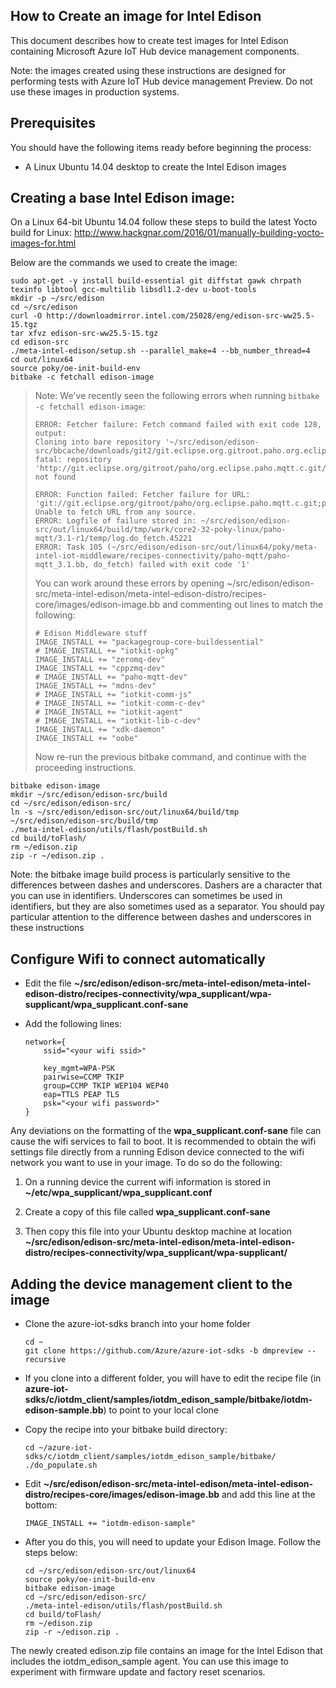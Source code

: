 ## How to Create an image for Intel Edison

This document describes how to create test images for Intel Edison containing Microsoft Azure IoT Hub device management components.

Note: the images created using these instructions are designed for performing tests with Azure IoT Hub device management Preview. Do not use these images in production systems.

## Prerequisites

You should have the following items ready before beginning the process:

-   A Linux Ubuntu 14.04 desktop to create the Intel Edison images

## Creating a base Intel Edison image:

On a Linux 64-bit Ubuntu 14.04 follow these steps to build the latest Yocto build for Linux: <http://www.hackgnar.com/2016/01/manually-building-yocto-images-for.html>

Below are the commands we used to create the image:

```
sudo apt-get -y install build-essential git diffstat gawk chrpath texinfo libtool gcc-multilib libsdl1.2-dev u-boot-tools
mkdir -p ~/src/edison
cd ~/src/edison
curl -O http://downloadmirror.intel.com/25028/eng/edison-src-ww25.5-15.tgz
tar xfvz edison-src-ww25.5-15.tgz
cd edison-src
./meta-intel-edison/setup.sh --parallel_make=4 --bb_number_thread=4
cd out/linux64
source poky/oe-init-build-env
bitbake -c fetchall edison-image
```

>Note: We've recently seen the following errors when running `bitbake -c fetchall edison-image`:
>
>```
>ERROR: Fetcher failure: Fetch command failed with exit code 128, output:
>Cloning into bare repository '~/src/edison/edison-src/bbcache/downloads/git2/git.eclipse.org.gitroot.paho.org.eclipse.paho.mqtt.c.git'...
>fatal: repository 'http://git.eclipse.org/gitroot/paho/org.eclipse.paho.mqtt.c.git/' not found
>
>ERROR: Function failed: Fetcher failure for URL: 'git://git.eclipse.org/gitroot/paho/org.eclipse.paho.mqtt.c.git;protocol=http'. Unable to fetch URL from any source.
>ERROR: Logfile of failure stored in: ~/src/edison/edison-src/out/linux64/build/tmp/work/core2-32-poky-linux/paho-mqtt/3.1-r1/temp/log.do_fetch.45221
>ERROR: Task 105 (~/src/edison/edison-src/out/linux64/poky/meta-intel-iot-middleware/recipes-connectivity/paho-mqtt/paho-mqtt_3.1.bb, do_fetch) failed with exit code '1'
>```
>
>You can work around these errors by opening ~/src/edison/edison-src/meta-intel-edison/meta-intel-edison-distro/recipes-core/images/edison-image.bb and commenting out lines to match the following:
>
>```
># Edison Middleware stuff
>IMAGE_INSTALL += "packagegroup-core-buildessential"
># IMAGE_INSTALL += "iotkit-opkg"
>IMAGE_INSTALL += "zeromq-dev"
>IMAGE_INSTALL += "cppzmq-dev"
># IMAGE_INSTALL += "paho-mqtt-dev"
>IMAGE_INSTALL += "mdns-dev"
># IMAGE_INSTALL += "iotkit-comm-js"
># IMAGE_INSTALL += "iotkit-comm-c-dev"
># IMAGE_INSTALL += "iotkit-agent"
># IMAGE_INSTALL += "iotkit-lib-c-dev"
>IMAGE_INSTALL += "xdk-daemon"
>IMAGE_INSTALL += "oobe"
>```
>
>Now re-run the previous bitbake command, and continue with the proceeding instructions.

```
bitbake edison-image
mkdir ~/src/edison/edison-src/build
cd ~/src/edison/edison-src/
ln -s ~/src/edison/edison-src/out/linux64/build/tmp ~/src/edison/edison-src/build/tmp
./meta-intel-edison/utils/flash/postBuild.sh
cd build/toFlash/
rm ~/edison.zip
zip -r ~/edison.zip .
```

Note: the bitbake image build process is particularly sensitive to the differences between dashes and underscores. Dashers are a character that you can use in identifiers. Underscores can sometimes be used in identifiers, but they are also sometimes used as a separator. You should pay particular attention to the difference between dashes and underscores in these instructions

## Configure Wifi to connect automatically

-   Edit the file **~/src/edison/edison-src/meta-intel-edison/meta-intel-edison-distro/recipes-connectivity/wpa\_supplicant/wpa-supplicant/wpa\_supplicant.conf-sane**

-   Add the following lines:

    ```
    network={
        ssid="<your wifi ssid>"

        key_mgmt=WPA-PSK
        pairwise=CCMP TKIP
        group=CCMP TKIP WEP104 WEP40
        eap=TTLS PEAP TLS
        psk="<your wifi password>"
    }
    ```

Any deviations on the formatting of the **wpa\_supplicant.conf-sane** file can cause the wifi services to fail to boot. It is recommended to obtain the wifi settings file directly from a running Edison device connected to the wifi network you want to use in your image. To do so do the following:

1.  On a running device the current wifi information is stored in **~/etc/wpa_supplicant/wpa_supplicant.conf**

2.  Create a copy of this file called **wpa\_supplicant.conf-sane**

3.  Then copy this file into your Ubuntu desktop machine at location **~/src/edison/edison-src/meta-intel-edison/meta-intel-edison-distro/recipes-connectivity/wpa_supplicant/wpa-supplicant/**

## Adding the device management client to the image 

-   Clone the azure-iot-sdks branch into your home folder
    ```
    cd ~
    git clone https://github.com/Azure/azure-iot-sdks -b dmpreview --recursive
    ```

-   If you clone into a different folder, you will have to edit the recipe file (in **azure-iot-sdks/c/iotdm_client/samples/iotdm_edison_sample/bitbake/iotdm-edison-sample.bb**) to point to your local clone

-   Copy the recipe into your bitbake build directory:
    ```
    cd ~/azure-iot-sdks/c/iotdm_client/samples/iotdm_edison_sample/bitbake/
    ./do_populate.sh
    ```

-   Edit **~/src/edison/edison-src/meta-intel-edison/meta-intel-edison-distro/recipes-core/images/edison-image.bb** and add this line at the bottom:

    ```
    IMAGE_INSTALL += "iotdm-edison-sample"
    ```

-   After you do this, you will need to update your Edison Image. Follow the steps below:

    ```
    cd ~/src/edison/edison-src/out/linux64
    source poky/oe-init-build-env
    bitbake edison-image
    cd ~/src/edison/edison-src/
    ./meta-intel-edison/utils/flash/postBuild.sh
    cd build/toFlash/
    rm ~/edison.zip
    zip -r ~/edison.zip .
    ```

The newly created edison.zip file contains an image for the Intel Edison that includes the iotdm_edison_sample agent. You can use this image to experiment with firmware update and factory reset scenarios.
